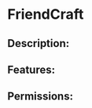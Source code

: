 FriendCraft
==========

Description:
------------


Features:
---------


Permissions:
------------
